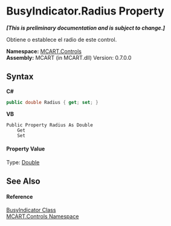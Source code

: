 # BusyIndicator.Radius Property 
 _**\[This is preliminary documentation and is subject to change.\]**_

Obtiene o establece el radio de este control.

**Namespace:**&nbsp;<a href="1c9d7a8e-81d4-838a-f87d-7379b253b6ce">MCART.Controls</a><br />**Assembly:**&nbsp;MCART (in MCART.dll) Version: 0.7.0.0

## Syntax

**C#**<br />
``` C#
public double Radius { get; set; }
```

**VB**<br />
``` VB
Public Property Radius As Double
	Get
	Set
```


#### Property Value
Type: <a href="http://msdn2.microsoft.com/es-es/library/643eft0t" target="_blank">Double</a>

## See Also


#### Reference
<a href="15de41d6-b416-ff31-55b6-bcf101bdba2f">BusyIndicator Class</a><br /><a href="1c9d7a8e-81d4-838a-f87d-7379b253b6ce">MCART.Controls Namespace</a><br />